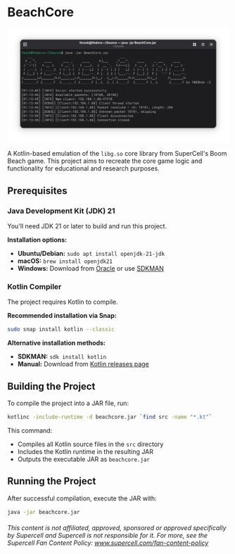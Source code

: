 # BeachCore
![S](Console-screenshot.png)

A Kotlin-based emulation of the `libg.so` core library from SuperCell's Boom Beach game. This project aims to recreate the core game logic and functionality for educational and research purposes.

## Prerequisites

### Java Development Kit (JDK) 21
You'll need JDK 21 or later to build and run this project.

**Installation options:**
- **Ubuntu/Debian:** `sudo apt install openjdk-21-jdk`
- **macOS:** `brew install openjdk21`
- **Windows:** Download from [Oracle](https://www.oracle.com/java/technologies/downloads/#java21) or use [SDKMAN](https://sdkman.io/)

### Kotlin Compiler
The project requires Kotlin to compile.

**Recommended installation via Snap:**
```bash
sudo snap install kotlin --classic
```

**Alternative installation methods:**
- **SDKMAN:** `sdk install kotlin`
- **Manual:** Download from [Kotlin releases page](https://github.com/JetBrains/kotlin/releases)

## Building the Project

To compile the project into a JAR file, run:

```bash
kotlinc -include-runtime -d beachcore.jar `find src -name "*.kt"`
```

This command:
- Compiles all Kotlin source files in the `src` directory
- Includes the Kotlin runtime in the resulting JAR
- Outputs the executable JAR as `beachcore.jar`

## Running the Project

After successful compilation, execute the JAR with:

```bash
java -jar beachcore.jar
```


###### This content is not affiliated, approved, sponsored or approved specifically by Supercell and Supercell is not responsible for it. For more, see the Supercell Fan Content Policy: www.supercell.com/fan-content-policy
